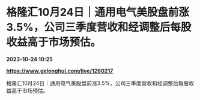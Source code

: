 # 格隆汇10月24日｜通用电气美股盘前涨3.5%，公司三季度营收和经调整后每股收益高于市场预估。

**2023-10-24 10:25**

**https://www.gelonghui.com/live/1260217**

格隆汇10月24日｜通用电气美股盘前涨3.5%，公司三季度营收和经调整后每股收益高于市场预估。